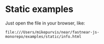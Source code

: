 # Static examples

Just open the file in your browser, like:

    file:///Users/mikepurvis/near/fastnear-js-monorepo/examples/static/info.html
